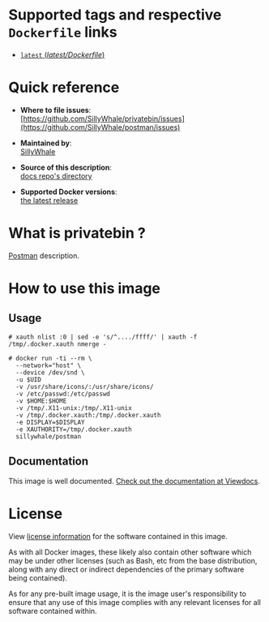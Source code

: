 # Supported tags and respective `Dockerfile` links

- [`latest` (*latest/Dockerfile*)](Dockerfile)

# Quick reference

- **Where to file issues**:  
  [https://github.com/SillyWhale/privatebin/issues](https://github.com/SillyWhale/postman/issues)

- **Maintained by**:  
  [SillyWhale](https://github.com/SillyWhale/postman)

- **Source of this description**:  
  [docs repo's directory](https://github.com/SillyWhale/_documentation)

- **Supported Docker versions**:  
  [the latest release](https://github.com/docker/docker-ce/releases/latest)

# What is privatebin ?

[Postman](https://www.getpostman.com/) description.  

# How to use this image

## Usage



```
# xauth nlist :0 | sed -e 's/^..../ffff/' | xauth -f /tmp/.docker.xauth nmerge -

# docker run -ti --rm \
  --network="host" \
  --device /dev/snd \
  -u $UID
  -v /usr/share/icons/:/usr/share/icons/
  -v /etc/passwd:/etc/passwd
  -v $HOME:$HOME
  -v /tmp/.X11-unix:/tmp/.X11-unix
  -v /tmp/.docker.xauth:/tmp/.docker.xauth
  -e DISPLAY=$DISPLAY
  -e XAUTHORITY=/tmp/.docker.xauth
  sillywhale/postman
```

## Documentation

This image is well documented. [Check out the documentation at Viewdocs](http://docs.sillywhale.wtf/postman/).

# License

View [license information](https://github.com/PrivateBin/PrivateBin/blob/master/LICENSE.md) for the software contained in this image.

As with all Docker images, these likely also contain other software which may be under other licenses (such as Bash, etc from the base distribution, along with any direct or indirect dependencies of the primary software being contained).

As for any pre-built image usage, it is the image user's responsibility to ensure that any use of this image complies with any relevant licenses for all software contained within.

